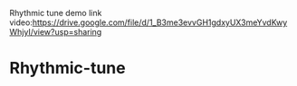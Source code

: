 Rhythmic tune demo link video:https://drive.google.com/file/d/1_B3me3evvGH1gdxyUX3meYvdKwyWhjyI/view?usp=sharing
# Rhythmic-tune
